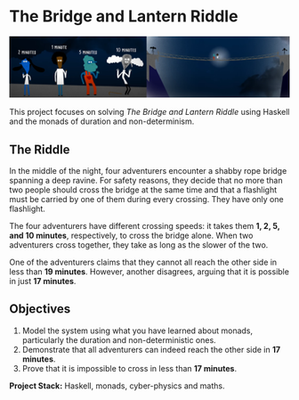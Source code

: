 # The Bridge and Lantern Riddle

![illustration](the_bridge_and_latern_riddle.png)

This project focuses on solving *The Bridge and Lantern Riddle* using Haskell and the monads of duration and non-determinism.

## The Riddle

In the middle of the night, four adventurers encounter a shabby rope bridge spanning a deep ravine. For safety reasons, they decide that no more than two people should cross the bridge at the same time and that a flashlight must be carried by one of them during every crossing. They have only one flashlight.

The four adventurers have different crossing speeds: it takes them **1, 2, 5, and 10 minutes**, respectively, to cross the bridge alone. When two adventurers cross together, they take as long as the slower of the two.

One of the adventurers claims that they cannot all reach the other side in less than **19 minutes**. However, another disagrees, arguing that it is possible in just **17 minutes**.

## Objectives

1. Model the system using what you have learned about monads, particularly the duration and non-deterministic ones.
2. Demonstrate that all adventurers can indeed reach the other side in **17 minutes**.
3. Prove that it is impossible to cross in less than **17 minutes**.

**Project Stack:** Haskell, monads, cyber-physics and maths.
